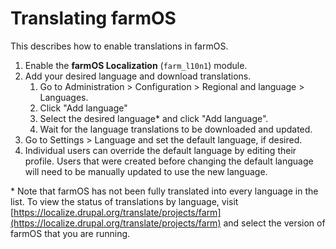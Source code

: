 # Translating farmOS

This describes how to enable translations in farmOS.

1. Enable the **farmOS Localization** (`farm_l10n1`) module.
2. Add your desired language and download translations.
    1. Go to Administration > Configuration > Regional and language > Languages.
    2. Click "Add language"
    3. Select the desired language&ast; and click "Add language".
    4. Wait for the language translations to be downloaded and updated.
3. Go to Settings > Language and set the default language, if desired.
4. Individual users can override the default language by editing their profile.
   Users that were created before changing the default language will need to be
   manually updated to use the new language.

&ast; Note that farmOS has not been fully translated into every language in the
list. To view the status of translations by language, visit
[https://localize.drupal.org/translate/projects/farm](https://localize.drupal.org/translate/projects/farm)
and select the version of farmOS that you are running.
